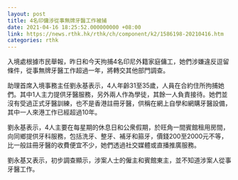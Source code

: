 ```yaml
---
layout: post
title: 4名印傭涉從事無牌牙醫工作被捕
date: 2021-04-16 18:25:52.000000000 +08:00
link: https://news.rthk.hk/rthk/ch/component/k2/1586198-20210416.htm
categories: rthk
---
```


入境處根據市民舉報，昨日和今天拘捕4名印尼外籍家庭傭工，她們涉嫌違反逗留條件，從事無牌牙醫工作超過一年，將轉交其他部門調查。

助理首席入境事務主任劉永基表示，4人年齡31至35歲，人員在合約住所拘捕她們。其中1人主力提供牙醫服務，另外兩人作為學徒，其餘一人負責接待。她們並沒有受過正式牙醫訓練，也不是香港註冊牙醫，供稱在網上自學和網購牙醫設備，其中一人來港工作已經超過10年。

劉永基表示，4人主要在每星期的休息日和公衆假期，於旺角一間賓館租用房間，向同鄉提供牙科服務，包括洗牙、整牙、補牙和箍牙，價錢200至2000元不等，比一般註冊牙醫的收費便宜不少，她們透過社交媒體或直播推廣服務。

劉永基又表示，初步調查顯示，涉案人士的僱主和賓館東主，並不知道涉案人從事牙醫工作。
